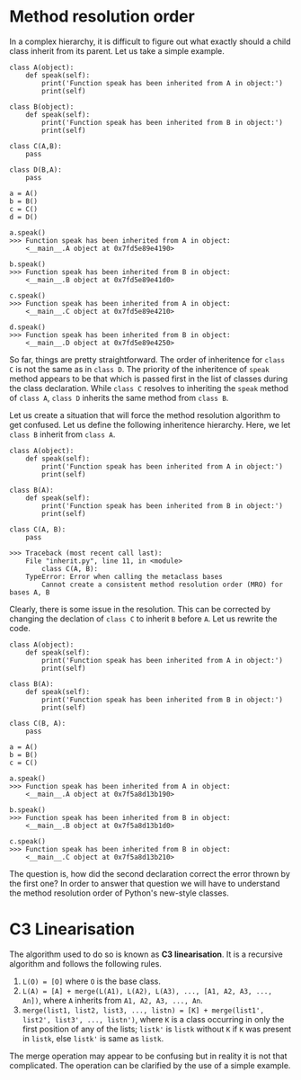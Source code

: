 # Method resolution order

In a complex hierarchy, it is difficult to figure out what exactly should a child class inherit from its parent. Let us take a simple example.

    class A(object):
        def speak(self):
            print('Function speak has been inherited from A in object:')
            print(self)
            
    class B(object):
        def speak(self):
            print('Function speak has been inherited from B in object:')
            print(self)
            
    class C(A,B):
        pass
        
    class D(B,A):
        pass
        
    a = A()
    b = B()
    c = C()
    d = D()
    
    a.speak()
    >>> Function speak has been inherited from A in object:
        <__main__.A object at 0x7fd5e89e4190>
        
    b.speak()
    >>> Function speak has been inherited from B in object:
        <__main__.B object at 0x7fd5e89e41d0>

    c.speak()
    >>> Function speak has been inherited from A in object:
        <__main__.C object at 0x7fd5e89e4210>

    d.speak()
    >>> Function speak has been inherited from B in object:
        <__main__.D object at 0x7fd5e89e4250>
        
So far, things are pretty straightforward. The order of inheritence for `class C` is not the same as in `class D`. The priority of the inheritence of `speak` method appears to be that which is passed first in the list of classes during the class declaration. While `class C` resolves to inheriting the `speak` method of `class A`, `class D` inherits the same method from `class B`.

Let us create a situation that will force the method resolution algorithm to get confused. Let us define the following inheritence hierarchy. Here, we let `class B` inherit from `class A`.

    class A(object):
        def speak(self):
            print('Function speak has been inherited from A in object:')
            print(self)
        
    class B(A):
        def speak(self):
            print('Function speak has been inherited from B in object:')
            print(self)

    class C(A, B):
        pass
        
    >>> Traceback (most recent call last):
        File "inherit.py", line 11, in <module>
            class C(A, B):
        TypeError: Error when calling the metaclass bases
            Cannot create a consistent method resolution order (MRO) for bases A, B

Clearly, there is some issue in the resolution. This can be corrected by changing the declation of `class C` to inherit `B` before `A`. Let us rewrite the code.

    class A(object):
        def speak(self):
            print('Function speak has been inherited from A in object:')
            print(self)

    class B(A):
        def speak(self):
            print('Function speak has been inherited from B in object:')
            print(self)

    class C(B, A):
        pass

    a = A()
    b = B()
    c = C()

    a.speak()
    >>> Function speak has been inherited from A in object:
        <__main__.A object at 0x7f5a8d13b190>

    b.speak()
    >>> Function speak has been inherited from B in object:
        <__main__.B object at 0x7f5a8d13b1d0>

    c.speak()
    >>> Function speak has been inherited from B in object:
        <__main__.C object at 0x7f5a8d13b210>

The question is, how did the second declaration correct the error thrown by the first one? In order to answer that question we will have to understand the method resolution order of Python's new-style classes.

# C3 Linearisation

The algorithm used to do so is known as **C3 linearisation**. It is a recursive algorithm and follows the following rules.

1. `L(O) = [O]` where `O` is the base class.
2. `L(A) = [A] + merge(L(A1), L(A2), L(A3), ..., [A1, A2, A3, ..., An])`, where `A` inherits from `A1, A2, A3, ..., An`.
3. `merge(list1, list2, list3, ..., listn) = [K] + merge(list1', list2', list3', ..., listn')`, where `K` is a class occurring in only the first position of any of the lists; `listk'` is `listk` without `K` if `K` was present in `listk`, else `listk'` is same as `listk`.

The merge operation may appear to be confusing but in reality it is not that complicated. The operation can be clarified by the use of a simple example.

